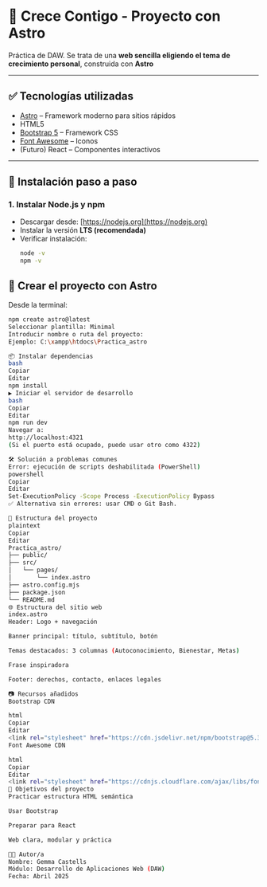 # 🌱 Crece Contigo - Proyecto con Astro

Práctica de DAW.
Se trata de una **web sencilla eligiendo el tema de crecimiento personal**, construida con **Astro**

---

## ✅ Tecnologías utilizadas

- [Astro](https://astro.build/) – Framework moderno para sitios rápidos
- HTML5
- [Bootstrap 5](https://getbootstrap.com/) – Framework CSS
- [Font Awesome](https://fontawesome.com/) – Iconos
- (Futuro) React – Componentes interactivos

---

## 🔧 Instalación paso a paso

### 1. Instalar Node.js y npm

- Descargar desde: [https://nodejs.org](https://nodejs.org)
- Instalar la versión **LTS (recomendada)**
- Verificar instalación:
  ```bash
  node -v
  npm -v

## 🚀 Crear el proyecto con Astro

Desde la terminal:

```bash
npm create astro@latest
Seleccionar plantilla: Minimal
Introducir nombre o ruta del proyecto:
Ejemplo: C:\xampp\htdocs\Practica_astro

📦 Instalar dependencias
bash
Copiar
Editar
npm install
▶️ Iniciar el servidor de desarrollo
bash
Copiar
Editar
npm run dev
Navegar a:
http://localhost:4321
(Si el puerto está ocupado, puede usar otro como 4322)

🛠️ Solución a problemas comunes
Error: ejecución de scripts deshabilitada (PowerShell)
powershell
Copiar
Editar
Set-ExecutionPolicy -Scope Process -ExecutionPolicy Bypass
✅ Alternativa sin errores: usar CMD o Git Bash.

📁 Estructura del proyecto
plaintext
Copiar
Editar
Practica_astro/
├── public/
├── src/
│   └── pages/
│       └── index.astro
├── astro.config.mjs
├── package.json
└── README.md
🌐 Estructura del sitio web
index.astro
Header: Logo + navegación

Banner principal: título, subtítulo, botón

Temas destacados: 3 columnas (Autoconocimiento, Bienestar, Metas)

Frase inspiradora

Footer: derechos, contacto, enlaces legales

📷 Recursos añadidos
Bootstrap CDN

html
Copiar
Editar
<link rel="stylesheet" href="https://cdn.jsdelivr.net/npm/bootstrap@5.3.3/dist/css/bootstrap.min.css" />
Font Awesome CDN

html
Copiar
Editar
<link rel="stylesheet" href="https://cdnjs.cloudflare.com/ajax/libs/font-awesome/6.5.0/css/all.min.css" />
🎯 Objetivos del proyecto
Practicar estructura HTML semántica

Usar Bootstrap

Preparar para React

Web clara, modular y práctica

👩‍💻 Autor/a
Nombre: Gemma Castells
Módulo: Desarrollo de Aplicaciones Web (DAW)
Fecha: Abril 2025